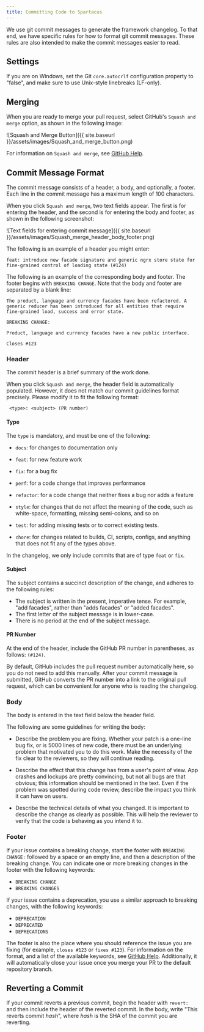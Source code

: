 ```yaml
---
title: Committing Code to Spartacus
---
```


We use git commit messages to generate the framework changelog. To that end, we have specific rules for how to format git commit messages. These rules are also intended to make the commit messages easier to read.

## Settings

If you are on Windows, set the Git `core.autocrlf` configuration property to "false", and make sure to use Unix-style linebreaks (LF-only).

## Merging

When you are ready to merge your pull request, select GitHub's `Squash and merge` option, as shown in the following image:

![Squash and Merge Button]({{ site.baseurl }}/assets/images/Squash_and_merge_button.png)

For information on `Squash and merge`, see [GitHub Help](https://help.github.com/articles/about-pull-request-merges/).

## Commit Message Format

The commit message consists of a header, a body, and optionally, a footer. Each line in the commit message has a maximum length of 100 characters.

When you click `Squash and merge`, two text fields appear. The first is for entering the header, and the second is for entering the body and footer, as shown in the following screenshot:

![Text fields for entering commit message]({{ site.baseurl }}/assets/images/Squash_merge_header_body_footer.png)

The following is an example of a header you might enter:

```text
feat: introduce new facade signature and generic ngrx store state for fine-grained control of loading state (#124)
```

The following is an example of the corresponding body and footer. The footer begins with `BREAKING CHANGE`. Note that the body and footer are separated by a blank line:

```text
The product, language and currency facades have been refactored. A generic reducer has been introduced for all entities that require fine-grained load, success and error state.

BREAKING CHANGE:

Product, language and currency facades have a new public interface.

Closes #123
```

### Header

The commit header is a brief summary of the work done.

When you click `Squash and merge`, the header field is automatically populated. However, it does not match our commit guidelines format precisely. Please modify it to fit the following format:

```text
 <type>: <subject> (PR number)
```

#### Type

The `type` is mandatory, and must be one of the following:

- `docs`: for changes to documentation only

- `feat`: for new feature work

- `fix`: for a bug fix

- `perf`: for a code change that improves performance

- `refactor`: for a code change that neither fixes a bug nor adds a feature

- `style`: for changes that do not affect the meaning of the code, such as white-space, formatting, missing semi-colons, and so on

- `test`: for adding missing tests or to correct existing tests.

- `chore`: for changes related to builds, CI, scripts, configs, and anything that does not fit any of the types above.

In the changelog, we only include commits that are of type `feat` or `fix`.

#### Subject

The subject contains a succinct description of the change, and adheres to the following rules:

- The subject is written in the present, imperative tense. For example, "add facades", rather than "adds facades" or "added facades".
- The first letter of the subject message is in lower-case.
- There is no period at the end of the subject message.

#### PR Number

At the end of the header, include the GitHub PR number in parentheses, as follows: `(#124)`.

By default, GitHub includes the pull request number automatically here, so you do not need to add this manually. After your commit message is submitted, GitHub converts the PR number into a link to the original pull request, which can be convenient for anyone who is reading the changelog.

### Body

The body is entered in the text field below the header field.

The following are some guidelines for writing the body:

- Describe the problem you are fixing. Whether your patch is a one-line bug fix, or is 5000 lines of new code, there must be an underlying problem that motivated you to do this work. Make the necessity of the fix clear to the reviewers, so they will continue reading.

- Describe the effect that this change has from a user's point of view. App crashes and lockups are pretty convincing, but not all bugs are that obvious; this information should be mentioned in the text. Even if the problem was spotted during code review, describe the impact you think it can have on users.

- Describe the technical details of what you changed. It is important to describe the change as clearly as possible. This will help the reviewer to verify that the code is behaving as you intend it to.

### Footer

If your issue contains a breaking change, start the footer with `BREAKING CHANGE:` followed by a space or an empty line, and then a description of the breaking change. You can indicate one or more breaking changes in the footer with the following keywords:

- `BREAKING CHANGE`
- `BREAKING CHANGES`

If your issue contains a deprecation, you use a similar approach to breaking changes, with the following keywords:

- `DEPRECATION`
- `DEPRECATED`
- `DEPRECATIONS`

The footer is also the place where you should reference the issue you are fixing (for example, `closes #123` or `fixes #123`). For information on the format, and a list of the available keywords, see [GitHub Help](https://help.github.com/articles/closing-issues-using-keywords/). Additionally, it will automatically close your issue once you merge your PR to the default repository branch.

## Reverting a Commit

If your commit reverts a previous commit, begin the header with `revert:` and then include the header of the reverted commit. In the body, write "This reverts commit _hash_", where _hash_ is the SHA of the commit you are reverting.
